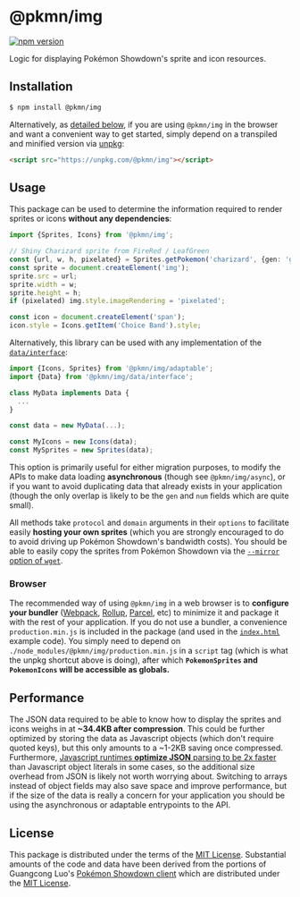 # @pkmn/img

[![npm version](https://img.shields.io/npm/v/@pkmn/img.svg)](https://www.npmjs.com/package/@pkmn/view)&nbsp;

Logic for displaying Pokémon Showdown's sprite and icon resources.

## Installation

```sh
$ npm install @pkmn/img
```

Alternatively, as [detailed below](#browser), if you are using `@pkmn/img` in the browser and want
a convenient way to get started, simply depend on a transpiled and minified version via [unpkg][7]:

```html
<script src="https://unpkg.com/@pkmn/img"></script>
```

## Usage

This package can be used to determine the information required to render sprites or icons
**without any dependencies**:

```ts
import {Sprites, Icons} from '@pkmn/img';

// Shiny Charizard sprite from FireRed / LeafGreen
const {url, w, h, pixelated} = Sprites.getPokemon('charizard', {gen: 'gen3frlg', shiny: true});
const sprite = document.createElement('img');
sprite.src = url;
sprite.width = w;
sprite.height = h;
if (pixelated) img.style.imageRendering = 'pixelated';

const icon = document.createElement('span');
icon.style = Icons.getItem('Choice Band').style;
```

Alternatively, this library can be used with any implementation of the [`data/interface`][4]:

```ts
import {Icons, Sprites} from '@pkmn/img/adaptable';
import {Data} from '@pkmn/img/data/interface';

class MyData implements Data {
  ...
}

const data = new MyData(...);

const MyIcons = new Icons(data);
const MySprites = new Sprites(data);
```

This option is primarily useful for either migration purposes, to modify the APIs to make data
loading **asynchronous** (though see `@pkmn/img/async`), or if you want to avoid duplicating
data that already exists in your application (though the only overlap is likely to be the `gen`
and `num` fields which are quite small).

All methods take `protocol` and `domain` arguments in their `options` to facilitate easily
**hosting your own sprites** (which you are strongly encouraged to do to avoid driving up
Pokémon Showdown's bandwidth costs). You should be able to easily copy the sprites from
Pokémon Showdown via the [`--mirror` option of `wget`][11].

### Browser

The recommended way of using `@pkmn/img` in a web browser is to **configure your bundler**
([Webpack][8], [Rollup][9], [Parcel][10], etc) to minimize it and package it with the rest of your
application. If you do not use a bundler, a convenience `production.min.js` is included in the
package (and used in the [`index.html`][6] example code). You simply need to depend on
`./node_modules/@pkmn/img/production.min.js` in a `script` tag (which is what the unpkg shortcut
above is doing), after which **`PokemonSprites` and `PokemonIcons` will be accessible as globals.**

## Performance

The JSON data required to be able to know how to display the sprites and icons weighs in at
**~34.4KB after compression**. This could be further optimized by storing the data as Javascript
objects (which don't require quoted keys), but this only amounts to a ~1-2KB saving once compressed.
Furthermore, [Javascript runtimes **optimize JSON** parsing to be 2x faster][5] than Javascript
object literals in some cases, so the additional size overhead from JSON is likely not worth
worrying about. Switching to arrays instead of object fields may also save space and improve
performance, but if the size of the data is really a concern for your application you should be
using the asynchronous or adaptable entrypoints to the API.

## License

This package is distributed under the terms of the [MIT License][1].
Substantial amounts of the code and data have been derived from the portions of Guangcong
Luo's [Pokémon Showdown client][2] which are distributed under the [MIT License][3].

  [0]: https://pokemonshowdown.com
  [1]: https://github.com/pkmn/ps/blob/master/img/LICENSE
  [2]: https://github.com/smogon/pokemon-showdown-client
  [3]: https://github.com/smogon/pokemon-showdown-client/blob/master/src/battle.ts#L6
  [4]: https://github.com/pkmn/ps/blob/master/img/src/data/interface.ts
  [5]: https://github.com/GoogleChromeLabs/json-parse-benchmark
  [6]: https://github.com/pkmn/ps/blob/master/img/index.html
  [7]: https://unpkg.com/
  [8]: https://webpack.js.org/
  [9]: https://rollupjs.org/
  [10]: https://parceljs.org/
  [11]: https://www.gnu.org/software/wget/manual/html_node/Recursive-Retrieval-Options.html
